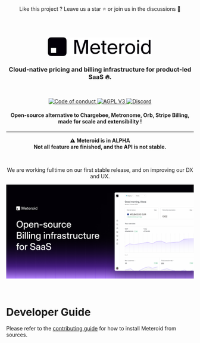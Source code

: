 <br/>

<div align="center">
  Like this project ? Leave us a star ⭐ or join us in the discussions 💬
</div>

<br/><br/>

<div align="center">
  <a href="https://www.meteroid.com?utm_source=github" target="_blank">
  <picture>
    <source media="(prefers-color-scheme: dark)" srcset="assets/meteroid-logo-wordmark--dark.svg">
    <img alt="Meteroid Logo" src="assets/meteroid-logo-wordmark--light.svg" width="280"/>
  </picture>
  </a>
</div>


<h3 align="center">
  Cloud-native pricing and billing infrastructure for product-led SaaS 🔥.
</h3>

<br/>

<p align="center">
  <a href="CODE_OF_CONDUCT.md">
    <img src="https://img.shields.io/badge/Contributor%20Covenant-2.0-4baaaa.svg" alt="Code of conduct">
  </a>
  <a href="LICENSE.md">
    <img src="https://img.shields.io/badge/license-AGPL%20V3-blue" alt="AGPL V3">
  </a>
  <a href="https://go.meteroid.com/discord?utm_source=github">
    <img src="https://img.shields.io/discord/1202199422910595155?logo=Discord&logoColor=%23FFFFFF&style=plastic" alt="Discord">
  </a>
</p>


<h4 align="center">
  Open-source alternative to Chargebee, Metronome, Orb, Stripe Billing, made for scale and extensibility !
</h4>

---

<div align="center" flex>
    

  <b>⚠️ Meteroid is in ALPHA </b>
  <br/>
  <b>Not all feature are finished, and the API is not stable. </b>
  
  <br/>
  
  <span>We are working fulltime on our first stable release, and on improving our DX and UX.</span>
</div>



<p align="center">
  <img src="assets/meteroid-banner.png" alt="Meteroid Billing Infrastructure Banner" width="640" >
</p>

<br/>

# Developer Guide

Please refer to the [contributing guide](CONTRIBUTING.md) for how to install Meteroid from sources.
